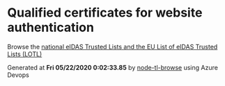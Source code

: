 # Qualified certificates for website authentication 
 Browse the [national eIDAS Trusted Lists and the EU List of eIDAS Trusted Lists (LOTL)](https://webgate.ec.europa.eu/tl-browser/#/) 
 
 
Generated at **Fri 05/22/2020  0:02:33.85** by [node-tl-browse](https://github.com/ymedlop/node-tl-browser) using Azure Devops 

